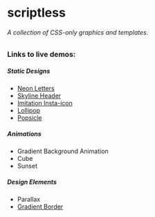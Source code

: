 # scriptless
###### A collection of CSS-only graphics and templates.

### Links to live demos: 

##### Static Designs
- [Neon Letters](https://codepen.io/robinwakeman/full/pqgxmb)
- [Skyline Header](https://codepen.io/robinwakeman/full/LMGeKx)
- [Imitation Insta-icon](https://codepen.io/robinwakeman/full/qQJQWb)
- [Lollipop](https://codepen.io/robinwakeman/full/OaBrLq)
- [Popsicle](https://codepen.io/robinwakeman/full/PxaKyK)

##### Animations
- Gradient Background Animation
- Cube
- Sunset

##### Design Elements
- Parallax
- [Gradient Border](https://codepen.io/robinwakeman/pen/GPpGaV)
